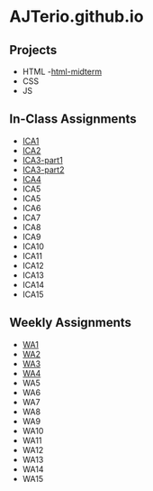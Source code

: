 # AJTerio.github.io

## Projects
- HTML
-[html-midterm](https://ajterio.github.io/html-midterm/page5.html)
- CSS
- JS

## In-Class Assignments
- [ICA1](https://ajterio.github.io/ica/ica1.pdf)
- [ICA2](https://ajterio.github.io/ica/ica2.pdf)
- [ICA3-part1](https://ajterio.github.io/ica/ica3a.html)
- [ICA3-part2](https://ajterio.github.io/ica/ica3-part2/index.html)
- [ICA4](https://ajterio.github.io/ica/ica4.html)
- ICA5
- ICA5
- ICA6
- ICA7
- ICA8
- ICA9
- ICA10
- ICA11
- ICA12
- ICA13
- ICA14
- ICA15

## Weekly Assignments
- [WA1](https://ajterio.github.io/wa/wa1.html)
- [WA2](https://ajterio.github.io/wa/wa2.html)
- [WA3](https://ajterio.github.io/wa/wa3.html)
- [WA4](https://ajterio.github.io/wa/wa4.html)
- WA5
- WA6
- WA7
- WA8
- WA9
- WA10
- WA11
- WA12
- WA13
- WA14
- WA15